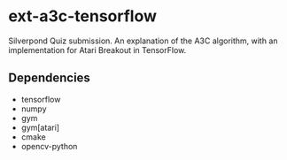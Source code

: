 # ext-a3c-tensorflow

Silverpond Quiz submission. An explanation of the A3C algorithm, with an
implementation for Atari Breakout in TensorFlow.

## Dependencies
* tensorflow
* numpy
* gym
* gym[atari]
* cmake
* opencv-python
